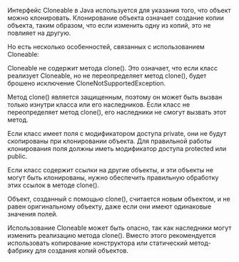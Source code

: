 Интерфейс Cloneable в Java используется для указания того, что объект можно клонировать. Клонирование объекта означает создание копии объекта, таким образом, что если изменить одну из копий, это не повлияет на другую.

Но есть несколько особенностей, связанных с использованием Cloneable:

Cloneable не содержит метода clone(). Это означает, что если класс реализует Cloneable, но не переопределяет метод clone(), будет брошено исключение CloneNotSupportedException.

Метод clone() является защищенным, поэтому он может быть вызван только изнутри класса или его наследников. Если класс не переопределяет метод clone(), его наследники не смогут вызвать этот метод.

Если класс имеет поля с модификатором доступа private, они не будут скопированы при клонировании объекта. Для правильной работы клонирования поля должны иметь модификатор доступа protected или public.

Если класс содержит ссылки на другие объекты, и эти объекты не могут быть клонированы, нужно обеспечить правильную обработку этих ссылок в методе clone().

Объект, созданный с помощью clone(), считается новым объектом, и не равен оригинальному объекту, даже если они имеют одинаковые значения полей.

Использование Cloneable может быть опасно, так как наследники могут изменить реализацию метода clone(). Вместо этого рекомендуется использовать копирование конструктора или статический метод-фабрику для создания копий объектов.